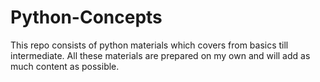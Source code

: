 # Python-Concepts
This repo consists of python materials which covers from basics till intermediate. All these materials are prepared on my own and will add as much content as possible.
